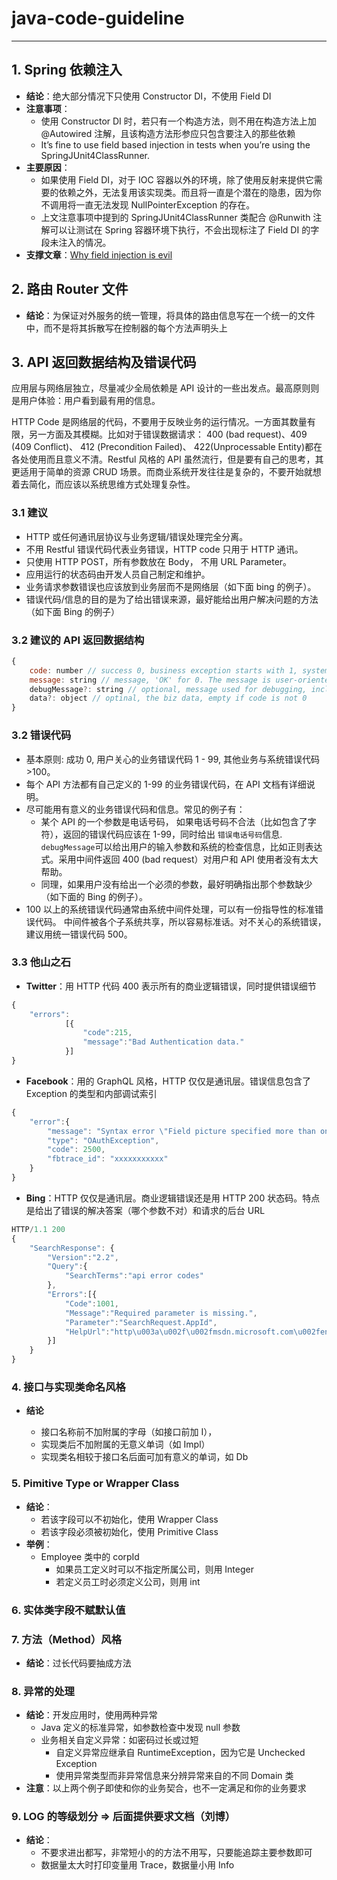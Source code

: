 # java-code-guideline

---

## 1. Spring 依赖注入

- **结论**：绝大部分情况下只使用 Constructor DI，不使用 Field DI
- **注意事项**：
  - 使用 Constructor DI 时，若只有一个构造方法，则不用在构造方法上加 @Autowired 注解，且该构造方法形参应只包含要注入的那些依赖
  - It’s fine to use field based injection in tests when you’re using the SpringJUnit4ClassRunner.
- **主要原因**：
  - 如果使用 Field DI，对于 IOC 容器以外的环境，除了使用反射来提供它需要的依赖之外，无法复用该实现类。而且将一直是个潜在的隐患，因为你不调用将一直无法发现 NullPointerException 的存在。
  - 上文注意事项中提到的 SpringJUnit4ClassRunner 类配合 @Runwith 注解可以让测试在 Spring 容器环境下执行，不会出现标注了 Field DI 的字段未注入的情况。
- **支撑文章**：[Why field injection is evil](http://olivergierke.de/2013/11/why-field-injection-is-evil/)

## 2. 路由 Router 文件

- **结论**：为保证对外服务的统一管理，将具体的路由信息写在一个统一的文件中，而不是将其拆散写在控制器的每个方法声明头上

## 3. API 返回数据结构及错误代码

应用层与网络层独立，尽量减少全局依赖是 API 设计的一些出发点。最高原则则是用户体验：用户看到最有用的信息。

HTTP Code 是网络层的代码，不要用于反映业务的运行情况。一方面其数量有限，另一方面及其模糊。比如对于错误数据请求： 400 (bad request)、409 (409 Conflict)、 412 (Precondition Failed)、 422(Unprocessable Entity)都在各处使用而且意义不清。Restful 风格的 API 虽然流行，但是要有自己的思考，其更适用于简单的资源 CRUD 场景。而商业系统开发往往是复杂的，不要开始就想着去简化，而应该以系统思维方式处理复杂性。

### 3.1 建议

- HTTP 或任何通讯层协议与业务逻辑/错误处理完全分离。
- 不用 Restful 错误代码代表业务错误，HTTP code 只用于 HTTP 通讯。
- 只使用 HTTP POST，所有参数放在 Body， 不用 URL Parameter。
- 应用运行的状态码由开发人员自己制定和维护。
- 业务请求参数错误也应该放到业务层而不是网络层（如下面 bing 的例子）。
- 错误代码/信息的目的是为了给出错误来源，最好能给出用户解决问题的方法（如下面 Bing 的例子）

### 3.2 建议的 API 返回数据结构

```javascript
{
    code: number // success 0, business exception starts with 1, system exception starts with 100
    message: string // message, 'OK' for 0. The message is user-oriented that might be shown to end user.
    debugMessage?: string // optional, message used for debugging, including request/context data.
    data?: object // optinal, the biz data, empty if code is not 0
}
```

### 3.2 错误代码

- 基本原则: 成功 0, 用户关心的业务错误代码 1 - 99, 其他业务与系统错误代码 >100。
- 每个 API 方法都有自己定义的 1-99 的业务错误代码，在 API 文档有详细说明。
- 尽可能用有意义的业务错误代码和信息。常见的例子有：
  - 某个 API 的一个参数是电话号码， 如果电话号码不合法（比如包含了字符），返回的错误代码应该在 1-99，同时给出 `错误电话号码`信息. `debugMessage`可以给出用户的输入参数和系统的检查信息，比如正则表达式。采用中间件返回 400 (bad request）对用户和 API 使用者没有太大帮助。
  - 同理，如果用户没有给出一个必须的参数，最好明确指出那个参数缺少 （如下面的 Bing 的例子）。
- 100 以上的系统错误代码通常由系统中间件处理，可以有一份指导性的标准错误代码。 中间件被各个子系统共享，所以容易标准话。对不关心的系统错误，建议用统一错误代码 500。

### 3.3 他山之石

- **Twitter**：用 HTTP 代码 400 表示所有的商业逻辑错误，同时提供错误细节

```javascript
{
    "errors":
            [{
                "code":215,
                "message":"Bad Authentication data."
            }]
}
```

- **Facebook**：用的 GraphQL 风格，HTTP 仅仅是通讯层。错误信息包含了 Exception 的类型和内部调试索引

```javascript
{
    "error":{
        "message": "Syntax error \"Field picture specified more than once. This is only possible before version 2.1\" at character 23: id,name,picture,picture",
        "type": "OAuthException",
        "code": 2500,
        "fbtrace_id": "xxxxxxxxxxx"
    }
}
```

- **Bing**：HTTP 仅仅是通讯层。商业逻辑错误还是用 HTTP 200 状态码。特点是给出了错误的解决答案（哪个参数不对）和请求的后台 URL

```javascript
HTTP/1.1 200
{
    "SearchResponse": {
        "Version":"2.2",
        "Query":{
            "SearchTerms":"api error codes"
        },
        "Errors":[{
            "Code":1001,
            "Message":"Required parameter is missing.",
            "Parameter":"SearchRequest.AppId",
            "HelpUrl":"http\u003a\u002f\u002fmsdn.microsoft.com\u002fen-us\u002flibrary\u002fdd251042.aspx"
        }]
    }
}
```

### 4. 接口与实现类命名风格

- **结论**

  - 接口名称前不加附属的字母（如接口前加 I），
  - 实现类后不加附属的无意义单词（如 Impl）
  - 实现类名相较于接口名后面可加有意义的单词，如 Db

### 5. Pimitive Type or Wrapper Class

- **结论**：
  - 若该字段可以不初始化，使用 Wrapper Class
  - 若该字段必须被初始化，使用 Primitive Class
- **举例**：
  - Employee 类中的 corpId
    - 如果员工定义时可以不指定所属公司，则用 Integer
    - 若定义员工时必须定义公司，则用 int

### 6. 实体类字段不赋默认值

### 7. 方法（Method）风格

- **结论**：过长代码要抽成方法

### 8. 异常的处理

- **结论**：开发应用时，使用两种异常
  - Java 定义的标准异常，如参数检查中发现 null 参数
  - 业务相关自定义异常：如密码过长或过短
    - 自定义异常应继承自 RuntimeException，因为它是 Unchecked Exception
    - 使用异常类型而非异常信息来分辨异常来自的不同 Domain 类
- **注意**：以上两个例子即使和你的业务契合，也不一定满足和你的业务要求

### 9. LOG 的等级划分 => 后面提供要求文档（刘博）

- **结论**：
  - 不要求进出都写，非常短小的的方法不用写，只要能追踪主要参数即可
  - 数据量太大时打印变量用 Trace，数据量小用 Info
